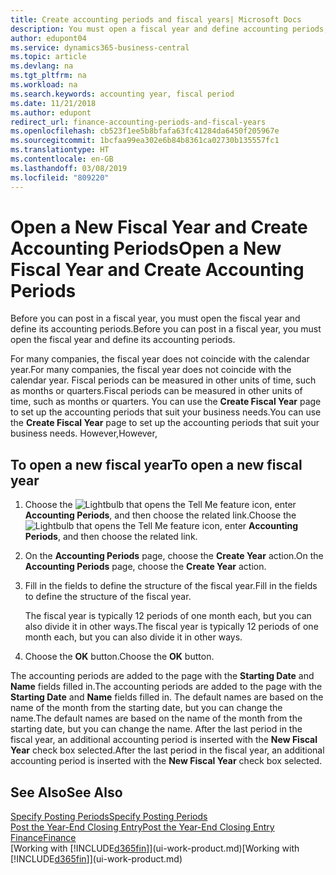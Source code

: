 ```yaml
---
title: Create accounting periods and fiscal years| Microsoft Docs
description: You must open a fiscal year and define accounting periods, before you can post in a fiscal year.
author: edupont04
ms.service: dynamics365-business-central
ms.topic: article
ms.devlang: na
ms.tgt_pltfrm: na
ms.workload: na
ms.search.keywords: accounting year, fiscal period
ms.date: 11/21/2018
ms.author: edupont
redirect_url: finance-accounting-periods-and-fiscal-years
ms.openlocfilehash: cb523f1ee5b8bfafa63fc41284da6450f205967e
ms.sourcegitcommit: 1bcfaa99ea302e6b84b8361ca02730b135557fc1
ms.translationtype: HT
ms.contentlocale: en-GB
ms.lasthandoff: 03/08/2019
ms.locfileid: "809220"
---
```

# <a name="open-a-new-fiscal-year-and-create-accounting-periods"></a><span data-ttu-id="19089-103">Open a New Fiscal Year and Create Accounting Periods</span><span class="sxs-lookup"><span data-stu-id="19089-103">Open a New Fiscal Year and Create Accounting Periods</span></span>
<span data-ttu-id="19089-104">Before you can post in a fiscal year, you must open the fiscal year and define its accounting periods.</span><span class="sxs-lookup"><span data-stu-id="19089-104">Before you can post in a fiscal year, you must open the fiscal year and define its accounting periods.</span></span>  

<span data-ttu-id="19089-105">For many companies, the fiscal year does not coincide with the calendar year.</span><span class="sxs-lookup"><span data-stu-id="19089-105">For many companies, the fiscal year does not coincide with the calendar year.</span></span> <span data-ttu-id="19089-106">Fiscal periods can be measured in other units of time, such as months or quarters.</span><span class="sxs-lookup"><span data-stu-id="19089-106">Fiscal periods can be measured in other units of time, such as months or quarters.</span></span> <span data-ttu-id="19089-107">You can use the **Create Fiscal Year** page to set up the accounting periods that suit your business needs.</span><span class="sxs-lookup"><span data-stu-id="19089-107">You can use the **Create Fiscal Year** page to set up the accounting periods that suit your business needs.</span></span> <span data-ttu-id="19089-108">However,</span><span class="sxs-lookup"><span data-stu-id="19089-108">However,</span></span>   

## <a name="to-open-a-new-fiscal-year"></a><span data-ttu-id="19089-109">To open a new fiscal year</span><span class="sxs-lookup"><span data-stu-id="19089-109">To open a new fiscal year</span></span>
1. <span data-ttu-id="19089-110">Choose the ![Lightbulb that opens the Tell Me feature](media/ui-search/search_small.png "Tell me what you want to do") icon, enter **Accounting Periods**, and then choose the related link.</span><span class="sxs-lookup"><span data-stu-id="19089-110">Choose the ![Lightbulb that opens the Tell Me feature](media/ui-search/search_small.png "Tell me what you want to do") icon, enter **Accounting Periods**, and then choose the related link.</span></span>
2. <span data-ttu-id="19089-111">On the **Accounting Periods** page, choose the **Create Year** action.</span><span class="sxs-lookup"><span data-stu-id="19089-111">On the **Accounting Periods** page, choose the **Create Year** action.</span></span>
3. <span data-ttu-id="19089-112">Fill in the fields to define the structure of the fiscal year.</span><span class="sxs-lookup"><span data-stu-id="19089-112">Fill in the fields to define the structure of the fiscal year.</span></span>

    <span data-ttu-id="19089-113">The fiscal year is typically 12 periods of one month each, but you can also divide it in other ways.</span><span class="sxs-lookup"><span data-stu-id="19089-113">The fiscal year is typically 12 periods of one month each, but you can also divide it in other ways.</span></span>
4. <span data-ttu-id="19089-114">Choose the **OK** button.</span><span class="sxs-lookup"><span data-stu-id="19089-114">Choose the **OK** button.</span></span>

<span data-ttu-id="19089-115">The accounting periods are added to the page with the **Starting Date** and **Name** fields filled in.</span><span class="sxs-lookup"><span data-stu-id="19089-115">The accounting periods are added to the page with the **Starting Date** and **Name** fields filled in.</span></span> <span data-ttu-id="19089-116">The default names are based on the name of the month from the starting date, but you can change the name.</span><span class="sxs-lookup"><span data-stu-id="19089-116">The default names are based on the name of the month from the starting date, but you can change the name.</span></span> <span data-ttu-id="19089-117">After the last period in the fiscal year, an additional accounting period is inserted with the **New Fiscal Year** check box selected.</span><span class="sxs-lookup"><span data-stu-id="19089-117">After the last period in the fiscal year, an additional accounting period is inserted with the **New Fiscal Year** check box selected.</span></span>  


## <a name="see-also"></a><span data-ttu-id="19089-118">See Also</span><span class="sxs-lookup"><span data-stu-id="19089-118">See Also</span></span>
[<span data-ttu-id="19089-119">Specify Posting Periods</span><span class="sxs-lookup"><span data-stu-id="19089-119">Specify Posting Periods</span></span>](finance-how-specify-posting-periods.md)  
[<span data-ttu-id="19089-120">Post the Year-End Closing Entry</span><span class="sxs-lookup"><span data-stu-id="19089-120">Post the Year-End Closing Entry</span></span>](year-how-post-year-end-close-entry.md)  
[<span data-ttu-id="19089-121">Finance</span><span class="sxs-lookup"><span data-stu-id="19089-121">Finance</span></span>](finance.md)  
<span data-ttu-id="19089-122">[Working with [!INCLUDE[d365fin](includes/d365fin_md.md)]](ui-work-product.md)</span><span class="sxs-lookup"><span data-stu-id="19089-122">[Working with [!INCLUDE[d365fin](includes/d365fin_md.md)]](ui-work-product.md)</span></span>
